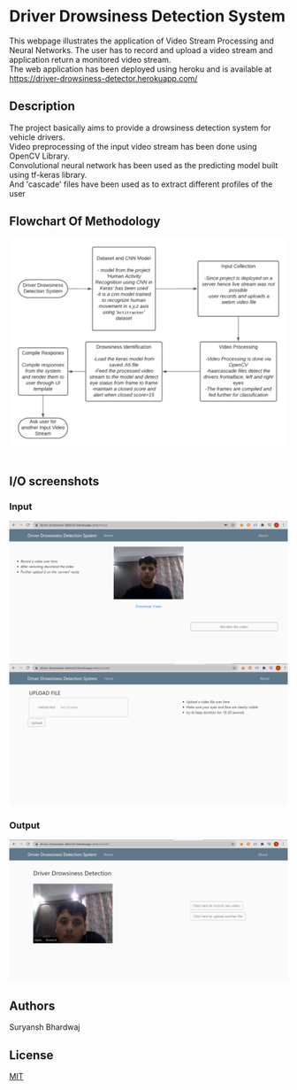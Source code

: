 # Driver Drowsiness Detection System
This webpage illustrates the application of Video Stream Processing and Neural Networks.
The user has to record and upload a video stream and application return a monitored video stream.<br>
The web application has been deployed using heroku and is available at <br>
https://driver-drowsiness-detector.herokuapp.com/
## Description
The project basically aims to provide a drowsiness detection system for vehicle drivers.<br>
Video preprocessing of the input video stream has been done using OpenCV Library.<br>
Convolutional neural network has been used as the predicting model built using tf-keras library.<br>
And 'cascade' files have been used as to extract different profiles of the user<br>

## Flowchart Of Methodology
![](screenshots/drowsiness_flowchart.png)
<br>
<br>
## I/O screenshots
### Input
![](screenshots/inp1.PNG)
<br>
![](screenshots/inp2.PNG)
<br>

### Output
![](screenshots/out.PNG)


## Authors
Suryansh Bhardwaj

## License
[MIT](https://choosealicense.com/licenses/mit/)


